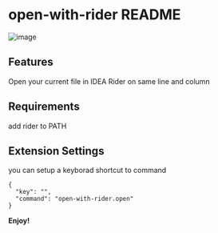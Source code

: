# open-with-rider README

![image](https://github.com/PostCyberPunk/OpenWithRider/assets/134976996/77a6a693-97b5-4f8c-9ce7-1eaac569d1fd)

## Features

Open your current file in IDEA Rider on same line and column

## Requirements

add rider to PATH

## Extension Settings
you can setup a keyborad shortcut to command 
```
{
  "key": "",
  "command": "open-with-rider.open"
}
```
**Enjoy!**
